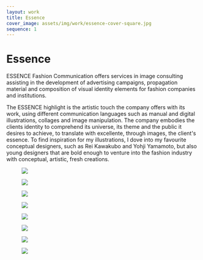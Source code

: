 ```yaml
---
layout: work
title: Essence
cover_image: assets/img/work/essence-cover-square.jpg
sequence: 1
---
```


<h1>Essence</h1>


<p>ESSENCE Fashion Communication offers services in image consulting assisting in the development of advertising campaigns, propagation material and composition of visual identity elements for fashion companies and institutions.</p>

<p>The ESSENCE highlight is the artistic touch the company offers with its work, using different communication languages such as manual and digital illustrations, collages and image manipulation. The company embodies the clients identity to comprehend its universe, its theme and the public it desires to achieve, to translate with excellente, through images, the client's essence. To find inspiration for my illustrations, I dove into my favourite conceptual designers, such as Rei Kawakubo and Yohji Yamamoto, but also young designers that are bold enough to venture into the fashion industry with conceptual, artistic, fresh creations.</p>


<figure>
  <img src="{{ "/assets/img/work/essence/essence1.png" | relative_url }}" />
</figure>

<figure>
  <img src="{{ "/assets/img/work/essence/essence2.png" | relative_url }}" />
</figure>

<figure>
  <img src="{{ "/assets/img/work/essence/essence3.png" | relative_url }}" />
</figure>

<figure>
  <img src="{{ "/assets/img/work/essence/essence4.png" | relative_url }}" />
</figure>

<figure>
  <img src="{{ "/assets/img/work/essence/essence5.png" | relative_url }}" />
</figure>

<figure>
  <img src="{{ "/assets/img/work/essence/essence6.png" | relative_url }}" />
</figure>

<figure>
  <img src="{{ "/assets/img/work/essence/essence7.png" | relative_url }}" />
</figure>

<figure>
  <img src="{{ "/assets/img/work/essence/essence8.png" | relative_url }}" />
</figure>
